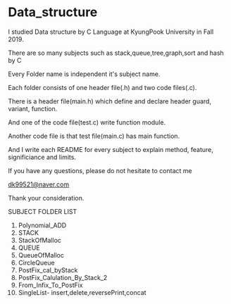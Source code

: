 # Data_structure
I studied Data structure by C Language at KyungPook University in Fall 2019.

There are so many subjects such as stack,queue,tree,graph,sort and hash by C

Every Folder name is independent it's subject name.



Each folder consists of one header file(.h) and two code files(.c).

There is a header file(main.h) which define and declare header guard, variant, function.

And one of the code file(test.c) write function module.

Another code file is that test file(main.c) has main function.



And I write each README for every subject to explain method, feature,  significiance and limits. 





If you have any questions, please do not hesitate to contact me


dk99521@naver.com

Thank your consideration.

SUBJECT FOLDER LIST


1. Polynomial_ADD
2. STACK
3. StackOfMalloc
4. QUEUE
5. QueueOfMalloc
6. CircleQueue
7. PostFix_cal_byStack
8. PostFix_Calulation_By_Stack_2
9. From_Infix_To_PostFix
10. SingleList- insert,delete,reversePrint,concat

